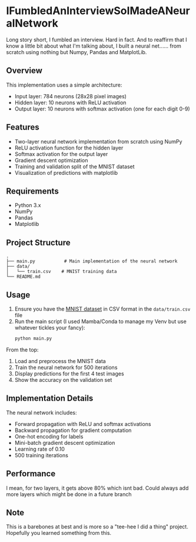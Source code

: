 # IFumbledAnInterviewSoIMadeANeuralNetwork
Long story short, I fumbled an interview. Hard in fact. And to reaffirm that I know a little bit about what I'm talking about, I built a neural net...... from scratch using nothing but Numpy, Pandas and MatplotLib. 

## Overview

This implementation uses a simple architecture:
- Input layer: 784 neurons (28x28 pixel images)
- Hidden layer: 10 neurons with ReLU activation
- Output layer: 10 neurons with softmax activation (one for each digit 0-9)

## Features

- Two-layer neural network implementation from scratch using NumPy
- ReLU activation function for the hidden layer
- Softmax activation for the output layer
- Gradient descent optimization
- Training and validation split of the MNIST dataset
- Visualization of predictions with matplotlib

## Requirements

- Python 3.x
- NumPy
- Pandas
- Matplotlib

## Project Structure

```
.
├── main.py           # Main implementation of the neural network
├── data/
│   └── train.csv    # MNIST training data
└── README.md
```

## Usage

1. Ensure you have the [MNIST dataset](https://www.kaggle.com/datasets/oddrationale/mnist-in-csv) in CSV format in the `data/train.csv` file
2. Run the main script (I used Mamba/Conda to manage my Venv but use whatever tickles your fancy):
   ```bash
   python main.py
   ```

From the top:
1. Load and preprocess the MNIST data
2. Train the neural network for 500 iterations
3. Display predictions for the first 4 test images
4. Show the accuracy on the validation set

## Implementation Details

The neural network includes:
- Forward propagation with ReLU and softmax activations
- Backward propagation for gradient computation
- One-hot encoding for labels
- Mini-batch gradient descent optimization
- Learning rate of 0.10
- 500 training iterations

## Performance

I mean, for two layers, it gets above 80% which isnt bad. Could always add more layers which might be done in a future branch

## Note

This is a barebones at best and is more so a "tee-hee I did a thing" project. Hopefully you learned something from this. 